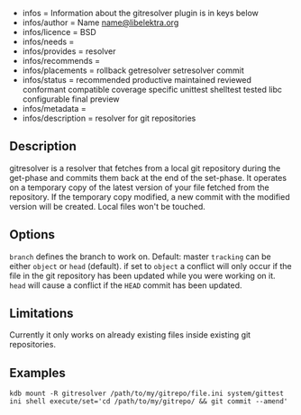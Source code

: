 - infos = Information about the gitresolver plugin is in keys below
- infos/author = Name <name@libelektra.org>
- infos/licence = BSD
- infos/needs =
- infos/provides = resolver
- infos/recommends =
- infos/placements = rollback getresolver setresolver commit
- infos/status = recommended productive maintained reviewed conformant compatible coverage specific unittest shelltest tested libc configurable final preview
- infos/metadata =
- infos/description = resolver for git repositories

## Description ##

gitresolver is a resolver that fetches from a local git repository during the get-phase and commits them back at the end of the set-phase.
It operates on a temporary copy of the latest version of your file fetched from the repository. If the temporary copy modified, a new commit with the modified version will be created. Local files won't be touched.

## Options ##

`branch` defines the branch to work on. Default: master
`tracking` can be either `object` or `head` (default). if set to `object` a conflict will only occur if the file in the git repository has been updated while you were working on it. `head` will cause a conflict if the `HEAD` commit has been updated. 

## Limitations ##

Currently it only works on already existing files inside existing git repositories. 

## Examples ##

    kdb mount -R gitresolver /path/to/my/gitrepo/file.ini system/gittest ini shell execute/set='cd /path/to/my/gitrepo/ && git commit --amend'
